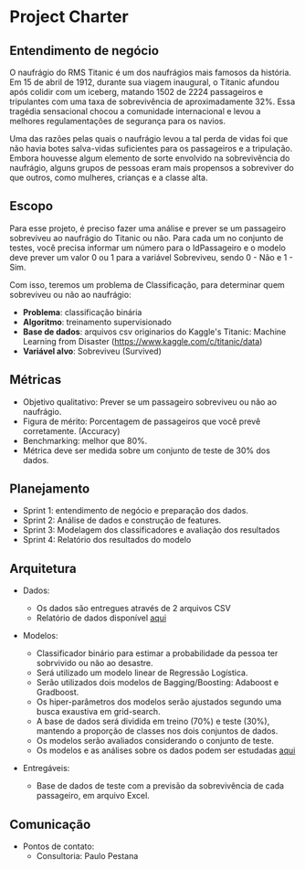 # Project Charter

## Entendimento de negócio

O naufrágio do RMS Titanic é um dos naufrágios mais famosos da história. Em 15 de abril de 1912, durante sua viagem inaugural, o Titanic afundou após colidir com um iceberg, matando 1502 de 2224 passageiros e tripulantes com uma taxa de sobrevivência de aproximadamente 32%. Essa tragédia sensacional chocou a comunidade internacional e levou a melhores regulamentações de segurança para os navios.

Uma das razões pelas quais o naufrágio levou a tal perda de vidas foi que não havia botes salva-vidas suficientes para os passageiros e a tripulação. Embora houvesse algum elemento de sorte envolvido na sobrevivência do naufrágio, alguns grupos de pessoas eram mais propensos a sobreviver do que outros, como mulheres, crianças e a classe alta.


## Escopo

Para esse projeto, é preciso fazer uma análise e prever se um passageiro sobreviveu ao naufrágio do Titanic ou não.
Para cada um no conjunto de testes, você precisa informar um número para o IdPassageiro e o modelo deve prever um valor 0 ou 1 para a variável Sobreviveu, sendo 0 - Não e 1 - Sim. 

Com isso, teremos um problema de Classificação, para determinar quem sobreviveu ou não ao naufrágio:


* **Problema**: classificação binária
* **Algoritmo**: treinamento supervisionado
* **Base de dados**: arquivos csv originarios do Kaggle's Titanic: Machine Learning from Disaster (https://www.kaggle.com/c/titanic/data)
* **Variável alvo**: Sobreviveu (Survived)

## Métricas
* Objetivo qualitativo: Prever se um passageiro sobreviveu ou não ao naufrágio.
* Figura de mérito: Porcentagem de passageiros que você prevê corretamente. (Accuracy)
* Benchmarking: melhor que 80%.
* Métrica deve ser medida sobre um conjunto de teste de 30% dos dados.


## Planejamento
* Sprint 1: entendimento de negócio e preparação dos dados.
* Sprint 2: Análise de dados e construção de features.
* Sprint 3: Modelagem dos classificadores e avaliação dos resultados
* Sprint 4: Relatório dos resultados do modelo

## Arquitetura

* Dados:
  * Os dados são entregues através de 2 arquivos CSV
  * Relatório de dados disponível [aqui](Docs/DataReport/Report.md "Relatório de dados")

* Modelos:
  * Classificador binário para estimar a probabilidade da pessoa ter sobrvivido ou não ao desastre.
  * Será utilizado um modelo linear de Regressão Logística.
  * Serão utilizados dois modelos de Bagging/Boosting: Adaboost e Gradboost.
  * Os hiper-parâmetros dos modelos serão ajustados segundo uma busca exaustiva em grid-search.
  * A base de dados será dividida em treino (70%) e teste (30%), mantendo a proporção de classes nos dois conjuntos de dados.
  * Os modelos serão avaliados considerando o conjunto de teste.
  * Os modelos e as análises sobre os dados podem ser estudadas [aqui](Docs/Model/Report.md "Relatório de modelagem")
  
  
* Entregáveis:
  * Base de dados de teste com a previsão da sobrevivência de cada passageiro, em arquivo Excel.


## Comunicação
* Pontos de contato:
  * Consultoria: Paulo Pestana
